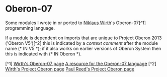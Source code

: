 # Oberon-07
Some modules I wrote in or ported to [Niklaus Wirth](https://inf.ethz.ch/personal/wirth/)'s Oberon-07[^1] programming language.

If a module is dependent on imports that are unique to Project Oberon 2013 ('Oberon V5')[^2]
this is indicated by a *context comment* after the module name (*&nbsp;IN&nbsp;V5&nbsp;\*); if it also works on
earlier versions of Oberon System then this is indicated with (\*&nbsp;IN&nbsp;Oberon&nbsp;\*).

[^1] [Wirth's Oberon-07 page](https://inf.ethz.ch/personal/wirth/Oberon/index.html)
     [A resource for the Oberon-07 language](http://oberon07.com/)
[^2] [Wirth's Project Oberon page](https://inf.ethz.ch/personal/wirth/ProjectOberon/index.html)
     [Paul Reed's Project Oberon page](http://www.projectoberon.com/home)
